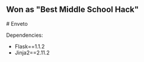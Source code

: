<h2>Won as "Best Middle School Hack"</h2>
# Enveto

Dependencies: 
 - Flask==1.1.2
 - Jinja2==2.11.2
